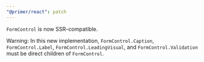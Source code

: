 ```yaml
---
"@primer/react": patch
---
```


`FormControl` is now SSR-compatible. 

Warning: In this new implementation, `FormControl.Caption`, `FormControl.Label`, `FormControl.LeadingVisual`, and `FormControl.Validation` must be direct children of `FormControl`.
